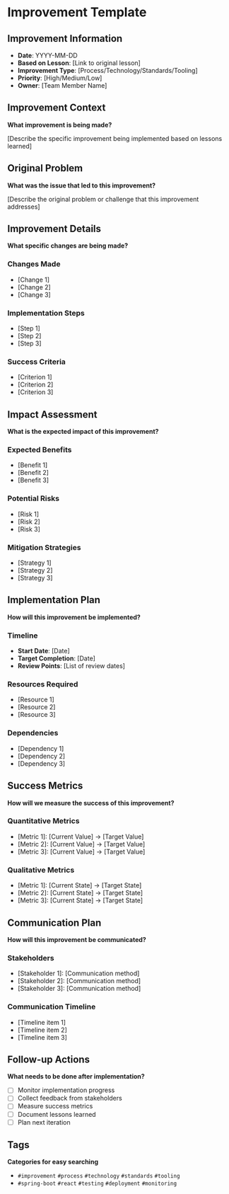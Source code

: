 # Improvement Template

## Improvement Information
- **Date**: YYYY-MM-DD
- **Based on Lesson**: [Link to original lesson]
- **Improvement Type**: [Process/Technology/Standards/Tooling]
- **Priority**: [High/Medium/Low]
- **Owner**: [Team Member Name]

## Improvement Context
**What improvement is being made?**

[Describe the specific improvement being implemented based on lessons learned]

## Original Problem
**What was the issue that led to this improvement?**

[Describe the original problem or challenge that this improvement addresses]

## Improvement Details
**What specific changes are being made?**

### Changes Made
- [Change 1]
- [Change 2]
- [Change 3]

### Implementation Steps
- [Step 1]
- [Step 2]
- [Step 3]

### Success Criteria
- [Criterion 1]
- [Criterion 2]
- [Criterion 3]

## Impact Assessment
**What is the expected impact of this improvement?**

### Expected Benefits
- [Benefit 1]
- [Benefit 2]
- [Benefit 3]

### Potential Risks
- [Risk 1]
- [Risk 2]
- [Risk 3]

### Mitigation Strategies
- [Strategy 1]
- [Strategy 2]
- [Strategy 3]

## Implementation Plan
**How will this improvement be implemented?**

### Timeline
- **Start Date**: [Date]
- **Target Completion**: [Date]
- **Review Points**: [List of review dates]

### Resources Required
- [Resource 1]
- [Resource 2]
- [Resource 3]

### Dependencies
- [Dependency 1]
- [Dependency 2]
- [Dependency 3]

## Success Metrics
**How will we measure the success of this improvement?**

### Quantitative Metrics
- [Metric 1]: [Current Value] → [Target Value]
- [Metric 2]: [Current Value] → [Target Value]
- [Metric 3]: [Current Value] → [Target Value]

### Qualitative Metrics
- [Metric 1]: [Current State] → [Target State]
- [Metric 2]: [Current State] → [Target State]
- [Metric 3]: [Current State] → [Target State]

## Communication Plan
**How will this improvement be communicated?**

### Stakeholders
- [Stakeholder 1]: [Communication method]
- [Stakeholder 2]: [Communication method]
- [Stakeholder 3]: [Communication method]

### Communication Timeline
- [Timeline item 1]
- [Timeline item 2]
- [Timeline item 3]

## Follow-up Actions
**What needs to be done after implementation?**

- [ ] Monitor implementation progress
- [ ] Collect feedback from stakeholders
- [ ] Measure success metrics
- [ ] Document lessons learned
- [ ] Plan next iteration

## Tags
**Categories for easy searching**

- `#improvement` `#process` `#technology` `#standards` `#tooling`
- `#spring-boot` `#react` `#testing` `#deployment` `#monitoring` 